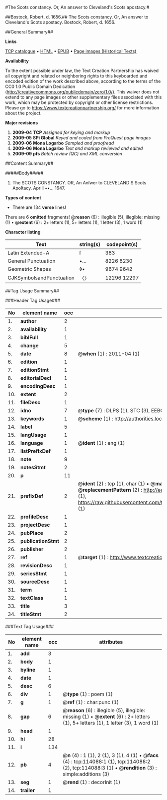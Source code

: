 #The Scots constancy. Or, An answer to Cleveland's Scots apostacy.#

##Bostock, Robert, d. 1656.##
The Scots constancy. Or, An answer to Cleveland's Scots apostacy.
Bostock, Robert, d. 1656.

##General Summary##

**Links**

[TCP catalogue](http://www.ota.ox.ac.uk/tcp/)  • 
[HTML](http://tei.it.ox.ac.uk/tcp/Texts-HTML/free/A77/A77112.html)  • 
[EPUB](http://tei.it.ox.ac.uk/tcp/Texts-EPUB/free/A77/A77112.epub) • 
[Page images (Historical Texts)](https://historicaltexts.jisc.ac.uk/eebo-99861942e)

**Availability**

To the extent possible under law, the Text Creation Partnership has waived all copyright and related or neighboring rights to this keyboarded and encoded edition of the work described above, according to the terms of the CC0 1.0 Public Domain Dedication (http://creativecommons.org/publicdomain/zero/1.0/). This waiver does not extend to any page images or other supplementary files associated with this work, which may be protected by copyright or other license restrictions. Please go to https://www.textcreationpartnership.org/ for more information about the project.

**Major revisions**

1. __2009-04__ __TCP__ *Assigned for keying and markup*
1. __2009-05__ __SPi Global__ *Keyed and coded from ProQuest page images*
1. __2009-06__ __Mona Logarbo__ *Sampled and proofread*
1. __2009-06__ __Mona Logarbo__ *Text and markup reviewed and edited*
1. __2009-09__ __pfs__ *Batch review (QC) and XML conversion*

##Content Summary##

#####Body#####

1. The SCOTS CONSTANCY. OR, An Anſwer to CLEVELAND'S Scots Apoſtacy. Aprill ••… 1647.

**Types of content**

  * There are 134 **verse** lines!

There are 6 **omitted** fragments! 
 @__reason__ (6) : illegible (5), illegible: missing (1)  •  @__extent__ (6) : 2+ letters (1), 5+ letters (1), 1 letter (3), 1 word (1)

**Character listing**


|Text|string(s)|codepoint(s)|
|---|---|---|
|Latin Extended-A|ſ|383|
|General Punctuation|•…|8226 8230|
|Geometric Shapes|◊▪|9674 9642|
|CJKSymbolsandPunctuation|〈〉|12296 12297|

##Tag Usage Summary##

###Header Tag Usage###

|No|element name|occ|attributes|
|---|---|---|---|
|1.|__author__|2||
|2.|__availability__|1||
|3.|__biblFull__|1||
|4.|__change__|5||
|5.|__date__|8| @__when__ (1) : 2011-04 (1)|
|6.|__edition__|1||
|7.|__editionStmt__|1||
|8.|__editorialDecl__|1||
|9.|__encodingDesc__|1||
|10.|__extent__|2||
|11.|__fileDesc__|1||
|12.|__idno__|7| @__type__ (7) : DLPS (1), STC (3), EEBO-CITATION (1), PROQUEST (1), VID (1)|
|13.|__keywords__|1| @__scheme__ (1) : http://authorities.loc.gov/ (1)|
|14.|__label__|5||
|15.|__langUsage__|1||
|16.|__language__|1| @__ident__ (1) : eng (1)|
|17.|__listPrefixDef__|1||
|18.|__note__|9||
|19.|__notesStmt__|2||
|20.|__p__|11||
|21.|__prefixDef__|2| @__ident__ (2) : tcp (1), char (1)  •  @__matchPattern__ (2) : ([0-9\-]+):([0-9IVX]+) (1), (.+) (1)  •  @__replacementPattern__ (2) : http://eebo.chadwyck.com/downloadtiff?vid=$1&page=$2 (1), https://raw.githubusercontent.com/textcreationpartnership/Texts/master/tcpchars.xml#$1 (1)|
|22.|__profileDesc__|1||
|23.|__projectDesc__|1||
|24.|__pubPlace__|2||
|25.|__publicationStmt__|2||
|26.|__publisher__|2||
|27.|__ref__|1| @__target__ (1) : http://www.textcreationpartnership.org/docs/. (1)|
|28.|__revisionDesc__|1||
|29.|__seriesStmt__|1||
|30.|__sourceDesc__|1||
|31.|__term__|1||
|32.|__textClass__|1||
|33.|__title__|3||
|34.|__titleStmt__|2||


###Text Tag Usage###

|No|element name|occ|attributes|
|---|---|---|---|
|1.|__add__|3||
|2.|__body__|1||
|3.|__byline__|1||
|4.|__date__|1||
|5.|__desc__|6||
|6.|__div__|1| @__type__ (1) : poem (1)|
|7.|__g__|1| @__ref__ (1) : char:punc (1)|
|8.|__gap__|6| @__reason__ (6) : illegible (5), illegible: missing (1)  •  @__extent__ (6) : 2+ letters (1), 5+ letters (1), 1 letter (3), 1 word (1)|
|9.|__head__|1||
|10.|__hi__|28||
|11.|__l__|134||
|12.|__pb__|4| @__n__ (4) : 1 (1), 2 (1), 3 (1), 4 (1)  •  @__facs__ (4) : tcp:114088:1 (1), tcp:114088:2 (2), tcp:114088:3 (1)  •  @__rendition__ (3) : simple:additions (3)|
|13.|__seg__|1| @__rend__ (1) : decorInit (1)|
|14.|__trailer__|1||
